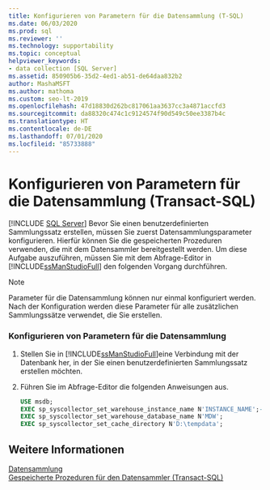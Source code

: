 ```yaml
---
title: Konfigurieren von Parametern für die Datensammlung (T-SQL)
ms.date: 06/03/2020
ms.prod: sql
ms.reviewer: ''
ms.technology: supportability
ms.topic: conceptual
helpviewer_keywords:
- data collection [SQL Server]
ms.assetid: 850905b6-35d2-4ed1-ab51-de64daa832b2
author: MashaMSFT
ms.author: mathoma
ms.custom: seo-lt-2019
ms.openlocfilehash: 47d18830d262bc817061aa3637cc3a4871accfd3
ms.sourcegitcommit: da88320c474c1c9124574f90d549c50ee3387b4c
ms.translationtype: HT
ms.contentlocale: de-DE
ms.lasthandoff: 07/01/2020
ms.locfileid: "85733888"
---
```

# <a name="configure-data-collection-parameters-transact-sql"></a>Konfigurieren von Parametern für die Datensammlung (Transact-SQL)
 [!INCLUDE [SQL Server](../../includes/applies-to-version/sqlserver.md)]
  Bevor Sie einen benutzerdefinierten Sammlungssatz erstellen, müssen Sie zuerst Datensammlungsparameter konfigurieren. Hierfür können Sie die gespeicherten Prozeduren verwenden, die mit dem Datensammler bereitgestellt werden. Um diese Aufgabe auszuführen, müssen Sie mit dem Abfrage-Editor in [!INCLUDE[ssManStudioFull](../../includes/ssmanstudiofull-md.md)] den folgenden Vorgang durchführen.  
  
> [!NOTE]  
>  Parameter für die Datensammlung können nur einmal konfiguriert werden. Nach der Konfiguration werden diese Parameter für alle zusätzlichen Sammlungssätze verwendet, die Sie erstellen.  
  
### <a name="configure-data-collection-parameters"></a>Konfigurieren von Parametern für die Datensammlung  
  
1.  Stellen Sie in [!INCLUDE[ssManStudioFull](../../includes/ssmanstudiofull-md.md)]eine Verbindung mit der Datenbank her, in der Sie einen benutzerdefinierten Sammlungssatz erstellen möchten.  
  
2.  Führen Sie im Abfrage-Editor die folgenden Anweisungen aus.  

    ```sql  
    USE msdb;  
    EXEC sp_syscollector_set_warehouse_instance_name N'INSTANCE_NAME';-- where instance name is the name of the SQL Server instance  
    EXEC sp_syscollector_set_warehouse_database_name N'MDW';  
    EXEC sp_syscollector_set_cache_directory N'D:\tempdata';  
    ```  
  
## <a name="see-also"></a>Weitere Informationen  
 [Datensammlung](../../relational-databases/data-collection/data-collection.md)   
 [Gespeicherte Prozeduren für den Datensammler &#40;Transact-SQL&#41;](../../relational-databases/system-stored-procedures/data-collector-stored-procedures-transact-sql.md)  
  
  

